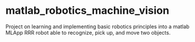 # matlab_robotics_machine_vision
Project on learning and implementing basic robotics principles into a matlab MLApp RRR robot able to recognize, pick up, and move two objects.
